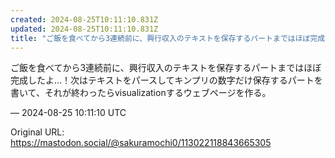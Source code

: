 ```yaml
---
created: 2024-08-25T10:11:10.831Z
updated: 2024-08-25T10:11:10.831Z
title: "ご飯を食べてから3連続前に、興行収入のテキストを保存するパートまではほぼ完成した[...]"
---
```


<p>ご飯を食べてから3連続前に、興行収入のテキストを保存するパートまではほぼ完成したよ…！次はテキストをパースしてキンプリの数字だけ保存するパートを書いて、それが終わったらvisualizationするウェブページを作る。</p>

&mdash; 2024-08-25 10:11:10 UTC

Original URL: https://mastodon.social/@sakuramochi0/113022118843665305
